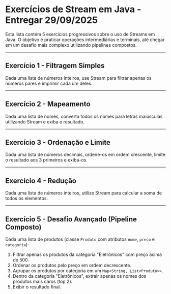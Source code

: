 # Exercícios de Stream em Java - Entregar 29/09/2025

Esta lista contém 5 exercícios progressivos sobre o uso de Streams em Java. O objetivo é praticar operações intermediárias e terminais, até chegar em um desafio mais complexo utilizando pipelines compostos.

---

## Exercício 1 - Filtragem Simples
Dada uma lista de números inteiros, use Stream para filtrar apenas os números pares e imprimir cada um deles.

---

## Exercício 2 - Mapeamento
Dada uma lista de nomes, converta todos os nomes para letras maiúsculas utilizando Stream e exiba o resultado.

---

## Exercício 3 - Ordenação e Limite
Dada uma lista de números decimais, ordene-os em ordem crescente, limite o resultado aos 3 primeiros e exiba-os.

---

## Exercício 4 - Redução
Dada uma lista de números inteiros, utilize Stream para calcular a soma de todos os elementos.

---

## Exercício 5 - Desafio Avançado (Pipeline Composto)
Dada uma lista de produtos (classe `Produto` com atributos `nome`, `preco` e `categoria`):

1. Filtrar apenas os produtos da categoria "Eletrônicos" com preço acima de 500.
2. Ordenar os produtos pelo preço em ordem decrescente.
3. Agrupar os produtos por categoria em um `Map<String, List<Produto>>`.
4. Dentro da categoria "Eletrônicos", extrair apenas os nomes dos produtos mais caros (top 2).
5. Exibir o resultado final.  